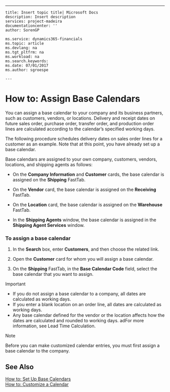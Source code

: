 ---
    title: Insert topic title| Microsoft Docs
    description: Insert description
    services: project-madeira
    documentationcenter: ''
    author: SorenGP

    ms.service: dynamics365-financials
    ms.topic: article
    ms.devlang: na
    ms.tgt_pltfrm: na
    ms.workload: na
    ms.search.keywords:
    ms.date: 07/01/2017
    ms.author: sgroespe

    ---
# How to: Assign Base Calendars
You can assign a base calendar to your company and its business partners, such as customers, vendors, or locations. Delivery and receipt dates on future sales order, purchase order, transfer order, and production order lines are calculated according to the calendar’s specified working days.  
  
 The following procedure schedules delivery dates on sales order lines for a customer as an example. Note that at this point, you have already set up a base calendar.  
  
 Base calendars are assigned to your own company, customers, vendors, locations, and shipping agents as follows:  
  
-   On the **Company Information** and **Customer** cards, the base calendar is assigned on the **Shipping** FastTab.  
  
-   On the **Vendor** card, the base calendar is assigned on the **Receiving** FastTab.  
  
-   On the **Location** card, the base calendar is assigned on the **Warehouse** FastTab.  
  
-   In the **Shipping Agents** window, the base calendar is assigned in the **Shipping Agent Services** window.  
  
### To assign a base calendar  
  
1.  In the **Search** box, enter **Customers**, and then choose the related link.  
  
2.  Open the **Customer** card for whom you will assign a base calendar.  
  
3.  On the **Shipping** FastTab, in the **Base Calendar Code** field, select the base calendar that you want to assign.  
  
> [!IMPORTANT]  
>  -   If you do not assign a base calendar to a company, all dates are calculated as working days.  
> -   If you enter a blank location on an order line, all dates are calculated as working days.  
> -   Any base calendar defined for the vendor or the location affects how the dates are calculated and rounded to working days. adFor more information, see Lead Time Calculation.  
  
> [!NOTE]  
>  Before you can make customized calendar entries, you must first assign a base calendar to the company.  
  
## See Also  
 [How to: Set Up Base Calendars](../how-to-set-up-base-calendars.md)   
 [How to: Customize a Calendar](../how-to-customize-a-calendar.md)